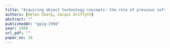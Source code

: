```yaml
---
title: "Acquiring object technology concepts: the role of previous software development"
authors: [Helen Sharp, Jacqui Griffyth]
abstract: ""
publishedAt: "ppig-1998"
year: 1998
url_pdf: ""
paper_no: 18
---
```

